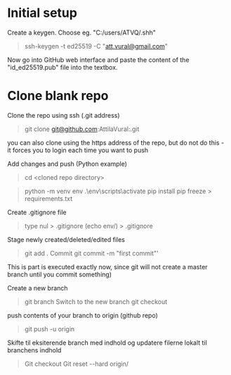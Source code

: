 # Initial setup

Create a keygen. Choose eg. "C:/users/ATVQ/.shh"
> ssh-keygen -t ed25519 -C "att.vural@gmail.com"

Now go into GitHub web interface and paste the content of the "id_ed25519.pub" file into the textbox.

# Clone blank repo
Clone the repo using ssh (.git address)
> git clone git@github.com:AttilaVural:<repo name>.git
  
you can also clone using the https address of the repo, but do not do this - it forces you to login each time you want to push

Add changes and push (Python example)
> cd \<cloned repo directory\>
  
> python -m venv env
> .\env\scripts\activate
> pip install <your desired libraries>
> pip freeze > requirements.txt

Create .gitignore file
> type nul > .gitignore
> (echo env/) > .gitignore

Stage newly created/deleted/edited files
> git add .
Commit
> git commit -m "first commit"'

This is part is executed exactly now, since git will not create a master branch until you commit something)

Create a new branch
> git branch <branch>
Switch to the new branch
> git checkout <branch>

push contents of your branch to origin (github repo)
> git push -u origin <branch>

Skifte til eksiterende branch med indhold og updatere filerne lokalt til branchens indhold
> Git checkout <branch>
> Git reset --hard origin/<branch>
